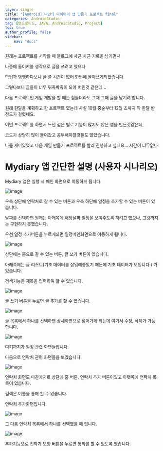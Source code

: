 ```yaml
---
layer: single
title: "[Android] 나만의 다이어리 앱 만들기 프로젝트 final"
categories: AndroidStudio
tag: [안드로이드, JAVA, AndroidStudio, Project]
toc: true
author_profile: false
sidebar: 
    nav: "docs"
---
```



원래는 프로젝트를 시작할 때 블로그에 차근 차근 기록을 남기면서

나중에 돌이켜볼 생각으로 글을 쓰려고 했으나

학업과 병행하다보니 글 쓸 시간이 없어 한번에 몰아쓰게되었습니다.

그렇다보니 글들이 너무 뒤죽박죽이 되어 버린것 같은데...

다음 프로젝트인 게임 개발을 할 때는 힘들더라도 그때 그때 글을 남기려 합니다.




원래 한달을 계획하고 한 프로젝트 였는데 사실 10월 중순부터 12월 초까지 약 한달 반정도가 걸렸네요.

이번 프로젝트를 하면서 느낀 점은 별로 기능이 많지도 않은 앱을 만든것같은데,

코드가 상당히 많이 들어갔고 공부해야할것들도 많았습니다.

나름 재미있었고 다음 게임 만들기 프로젝트를 빨리 진행하고 싶네요... 시간이 너무없다


# Mydiary 앱 간단한 설명 (사용자 시나리오)

Mydiary 앱은 실행 시 메인 화면으로 이동하게 됩니다.

![image](/images/2022/2022-12-21/main.png)

우측 상단에 연락처로 갈 수 있는 버튼과 우측 하단에 일정을 추가할 수 있는 버튼이 있습니다.

날짜를 선택하면 원래는 아래쪽에 해당날짜 일정을 보여주도록 하려고 했으나, 그것까지는 구현하지 못했습니다.




우선 일정 추가버튼을 누르게되면 일정메인화면으로 이동하게 됩니다.

![image](/images/2022/2022-12-21/diary.png)

상단에는 홈으로 갈 수 있는 버튼, 글 쓰기 버튼이 있습니다.

아래쪽에는 글 리스트(기초 데이터를 삽입해놓았기 때문에 기초 데이터가 보입니다.) 가 있습니다.

검색기능은 제목을 입력하여 할 수 있습니다.

![image](/images/2022/2022-12-21/searchDiary.png)


글 쓰기 버튼을 누르면 글 추가를 할 수 있습니다.

![image](/images/2022/2022-12-21/add.png)


글 목록에서 하나를 선택하면 상세화면으로 넘어가게 되는데 여기서 수정, 삭제가 가능합니다.

![image](/images/2022/2022-12-21/delete.png)


여기까지가 일정 관련 화면들입니다.

다음으로 연락처 관련 화면들을 보겠습니다.

![image](/images/2022/2022-12-21/phonebook.png)


연락처 화면도 마찬가지로 상단에 홈 버튼, 연락처 추가 버튼이있고 아랫쪽에 연락처 목록이 있습니다.

검색은 이름을 통해 할 수 있습니다.

연락처 추가화면입니다.

![image](/images/2022/2022-12-21/addphone.png)


그 다음 연락처 목록에서 하나를 선택했을 때 입니다.

![image](/images/2022/2022-12-21/phonedetail.png)


추가기능으로 전화기 모양 버튼을 누르면 통화를 할 수 있도록 했습니다.


